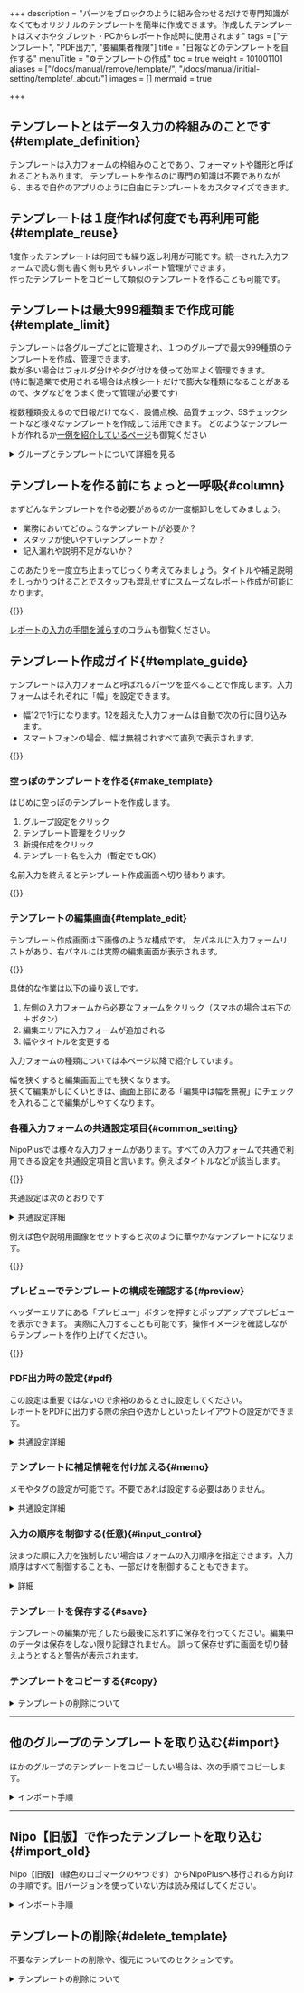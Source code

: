 +++
description = "パーツをブロックのように組み合わせるだけで専門知識がなくてもオリジナルのテンプレートを簡単に作成できます。作成したテンプレートはスマホやタブレット・PCからレポート作成時に使用されます"
tags = ["テンプレート", "PDF出力", "要編集者権限"]
title = "日報などのテンプレートを自作する"
menuTitle = "⚙テンプレートの作成"
toc = true
weight = 101001101
aliases = ["/docs/manual/remove/template/", "/docs/manual/initial-setting/template/_about/"]
images = []
mermaid = true

+++


## テンプレートとはデータ入力の枠組みのことです{#template_definition}

テンプレートは入力フォームの枠組みのことであり、フォーマットや雛形と呼ばれることもあります。
テンプレートを作るのに専門の知識は不要でありながら、まるで自作のアプリのように自由にテンプレートをカスタマイズできます。


## テンプレートは１度作れば何度でも再利用可能{#template_reuse}

1度作ったテンプレートは何回でも繰り返し利用が可能です。統一された入力フォームで読む側も書く側も見やすいレポート管理ができます。  
作ったテンプレートをコピーして類似のテンプレートを作ることも可能です。


## テンプレートは最大999種類まで作成可能{#template_limit}

テンプレートは各グループごとに管理され、１つのグループで最大999種類のテンプレートを作成、管理できます。  
数が多い場合はフォルダ分けやタグ付けを使って効率よく管理できます。  
(特に製造業で使用される場合は点検シートだけで膨大な種類になることがあるので、タグなどをうまく使って管理が必要です)

複数種類扱えるので日報だけでなく、設備点検、品質チェック、5Sチェックシートなど様々なテンプレートを作成して活用できます。
どのようなテンプレートが作れるか[一例を紹介しているページ](/tips/userfriendly/)も御覧ください





<details>
  <summary>グループとテンプレートについて詳細を見る</summary>


例えば製造部と営業部では業務に使用するテンプレートは全く違うはずです。
そのためテンプレートはグループの中で作成し、そのグループ内でのみ利用可能です。異なるグループで同じテンプレートを使いたい場合はテンプレートの取込機能で複製できます

{{<mermaid align="center">}}
graph LR;
  classDef class2 fill:#ffa23e
  classDef class1 fill:#66cdaa
  classDef class3 fill:#f9d930
  組織 --> 営業グループ:::class2
  組織 --> 製造グループ:::class2
  製造グループ .-> X部品品質管理シート:::class3
  製造グループ .-> 不良品レポート:::class3
  営業グループ .-> 営業報告レポート:::class3
{{< /mermaid >}}


例えば製造部では品質管理に関するテンプレートだけが表示されますので、見通しの良い管理が可能になります。
特に日常業務でテンプレートを選ぶ回数は多いため、すぐに見つけられるように適切にグループ分けを行うと良いです。

{{<icatch filename="group" msg="レポートのテンプレートはグループ単位で利用可能です" alice="here">}}

</details>

## テンプレートを作る前にちょっと一呼吸{#column}

まずどんなテンプレートを作る必要があるのか一度棚卸しをしてみましょう。  

- 業務においてどのようなテンプレートが必要か？
- スタッフが使いやすいテンプレートか？
- 記入漏れや説明不足がないか？

このあたりを一度立ち止まってじっくり考えてみましょう。タイトルや補足説明をしっかりつけることでスタッフも混乱せずにスムーズなレポート作成が可能になります。

{{<icatch filename="uservility"  msg="使う人の気持を考えて作ってみましょう"  alice="please">}}

[レポートの入力の手間を減らす](/tips/userfriendly/)のコラムも御覧ください。



## テンプレート作成ガイド{#template_guide}

テンプレートは入力フォームと呼ばれるパーツを並べることで作成します。入力フォームはそれぞれに「幅」を設定できます。

- 幅12で1行になります。12を超えた入力フォームは自動で次の行に回り込みます。
- スマートフォンの場合、幅は無視されすべて直列で表示されます。


{{<icatch filename="template" msg="入力フォームを自由に組み合わせるだけでオリジナルのレポートテンプレートを簡単に作成できます">}}




### 空っぽのテンプレートを作る{#make_template}

はじめに空っぽのテンプレートを作成します。

1. グループ設定をクリック
1. テンプレート管理をクリック
1. 新規作成をクリック
1. テンプレート名を入力（暫定でもOK）

名前入力を終えるとテンプレート作成画面へ切り替わります。



{{<icatch filename="make-template" msg="まずは空っぽのテンプレートを作りましょう" alice="book">}}

### テンプレートの編集画面{#template_edit}

テンプレート作成画面は下画像のような構成です。
左パネルに入力フォームリストがあり、右パネルには実際の編集画面が表示されます。

{{<iTablet filename="edittemplate" msg="左側のパーツリストからクリックしてテンプレートに追加していく作業を繰り返します" alice="book">}}



具体的な作業は以下の繰り返しです。

1. 左側の入力フォームから必要なフォームをクリック（スマホの場合は右下の＋ボタン）
2. 編集エリアに入力フォームが追加される
3. 幅やタイトルを変更する

入力フォームの種類については本ページ以降で紹介しています。

幅を狭くすると編集画面上でも狭くなります。  
狭くて編集がしにくいときは、画面上部にある「編集中は幅を無視」にチェックを入れることで編集がしやすくなります。


### 各種入力フォームの共通設定項目{#common_setting}


NipoPlusでは様々な入力フォームがあります。すべての入力フォームで共通で利用できる設定を共通設定項目と言います。例えばタイトルなどが該当します。

{{<icatch filename="common-settings" msg="色分けとか説明画像はほとんどのパーツで使える共通項目です" alice="here">}}

共通設定は次のとおりです

<details>
  <summary>共通設定詳細</summary>


<dl class="basic">
<dt>①タイトル</dt>
<dd>項目見出しエリアに表示される文字です</dd>
<dt>④幅</dt>
<dd>1〜12の幅を選択できます。1行全てを使うには12を指定します</dd>
<dt>⑤タイトルカラー</dt>
<dd>応用設定の中にあります。項目見出しエリアの背景色を設定できます。灰色・茶色・緑色・紺色・赤色から選択してください。初期値は灰色です</dd>
<dt>①サイズ</dt>
<dd>応用設定の中にあります。表示名の文字サイズを最小・小・中・大の4段階から設定できます。初期値は「中」です。表示名が長すぎる場合は設定が無視されます</dd>
<dt>②メモ</dt>
<dd>応用設定の中にあります。入力エリアの画面左上に赤文字で表示されます。レポート・チェックシートの作成者が迷うことのないように補足文として活用できます</dd>
<dt>③説明用の画像</dt>
<dd>応用設定の中にあります。レポートを書くスタッフが操作に迷わないようにするための説明用画像を添付できます</dd>
</dl>

</details>

例えば色や説明用画像をセットすると次のように華やかなテンプレートになります。


{{<icatch filename="common-preview" msg="色分けや説明画像があると見やすいテンプレートになりますね" alice="ok">}}

### プレビューでテンプレートの構成を確認する{#preview}

ヘッダーエリアにある「プレビュー」ボタンを押すとポップアップでプレビューを表示できます。
実際に入力することも可能です。操作イメージを確認しながらテンプレートを作り上げてください。

{{<icatch filename="preview" msg="プレビューを見れば作成中のテンプレートの具体的なイメージが掴めます">}}


### PDF出力時の設定{#pdf}

この設定は重要ではないので余裕のあるときに設定してください。  
レポートをPDFに出力する際の余白や透かしといったレイアウトの設定ができます。

<details>
  <summary>共通設定詳細</summary>


{{<btnCenter "/docs/manual/read-report/pdf/" "PDF出力について">}}

PDF設定はテンプレート本体の画面を下にスクロールしていただくと設定項目が見えてきます。

{{<icatch filename="pdf-setting" msg="レポートのPDF出力時の設定画面は折りたたまれているためクリックで展開します">}}



<dl class="basic">
<dt>見出し項目に色付け</dt>
<dd>見出しの項目に色を付ける場合はONにします。初期値はONです</dd>
<dt>コメント</dt>
<dd>レポートに書き込まれたコメントをPDFに含める場合はONにします。初期値はONです</dd>
<dt>日付</dt>
<dd>レポートの日付をPDFに含める場合はONにします。初期値はONです</dd>
<dt>作者と宛名</dt>
<dd>レポートを書いたスタッフ名、レポートの提出先をPDFに含める場合はONにします。初期値はONです</dd>
<dt>内容を簡易にする</dt>
<dd>必要最低限の内容でPDFを出力します。初期値はOFFです</dd>
<dt>QRコードを埋め込む</dt>
<dd>出力したレポートの保存先URLを埋め込みます。権限の足りないアカウントではQRをスキャンしてもレポートは読めません</dd>
<dt>検印欄</dt>
<dd>検印欄をPDFに出力します。検印欄は自由に追加できます。レポートの検印欄と違う名前を使う場合は個別に名前を追加してください。初期値はONです</dd>
<dt>文字サイズ</dt>
<dd>全体の文字サイズを4段階から調整できます。初期値は「小」です</dd>
<dt>ページの余白</dt>
<dd>PDF全体のページ余白を3段階から調整できます。初期値は「狭い」です</dd>
<dt>印刷の向き</dt>
<dd>PDFの向きを縦・横から選択できます。初期値は「縦」です</dd>
<dt>透かし文字</dt>
<dd>ウォーターマークを設定できます。不要な場合は空欄にしておきます</dd>
</dl>

</details>

### テンプレートに補足情報を付け加える{#memo}

メモやタグの設定が可能です。不要であれば設定する必要はありません。

<details>
  <summary>共通設定詳細</summary>


- メモ
- 文書番号プレフィックス
- 提出枚数目安
- タグ

上記の設定が可能です。

{{<icatch filename="header" msg="文書番号プレフィックや、メモなど補足的な事項を設定できます">}}

<dl class="basic">
  <dt>メモ</dt>
  <dd>テンプレートのメモです。レポート作成時に画面下部に表示されます</dd>
  <dt>文書番号プレフィックス</dt>
  <dd>文書番号の前に付される文字です。初期値は「No.」です</dd>
  <dt>1日1名あたりの提出枚数目安</dt>
  <dd>このレポートを1日に何枚提出するかの目安を指定できます。設定した場合、テンプレート選択画面で進捗バーが表示されます</dd>
  <dt>タグ</dt>
  <dd>テンプレート選択時に探しやすくする目印です。タグによる検索もできます</dd>
</dl>

</details>

### 入力の順序を制御する(任意){#input_control}

決まった順に入力を強制したい場合はフォームの入力順序を指定できます。入力順序はすべて制御することも、一部だけを制御することもできます。

<details>
  <summary>詳細</summary>


1. 「入力順序を指示する」にチェックを入れる
1. 「入力順の設定」をクリック
1. 順序指定ウインドウがポップアップで表示される
1. 順序指定の左列一覧から順序指定したい項目にある＋ボタンをクリック
1. 右列に追加される（右列は順序指定されたフォームです）
1. プレビューを使い動きを確認する

{{<icatch filename="order1" msg="入力の並び順を指定することで手順スキップを物理的に防ぐことが可能です" alice="shield">}}

設定画面がポップアップで表示されます。
{{<nextArrow>}}

左の一覧から順序指定する項目の＋ボタンをクリックして右列へ追加します。
{{<icatch filename="order2" msg="水色のカードが並び順制御する項目です">}}

右側のリストの上から順に入力の制御が行われます。ただしく動作するかをプレビューを使い確認してください
{{<nextArrow>}}

{{<icatch filename="order-preview" msg="入力の並び順を指定した入力イメージをプレビューで確認してみましょう">}}

</details>

### テンプレートを保存する{#save}

テンプレートの編集が完了したら最後に忘れずに保存を行ってください。編集中のデータは保存をしない限り記録されません。
誤って保存せずに画面を切り替えようとすると警告が表示されます。

### テンプレートをコピーする{#copy}

<details>
  <summary>テンプレートの削除について</summary>


作成したテンプレートを複製できます。類似のテンプレートを作る際に活用してください。

1. コピーしたいテンプレートの行で「コピー」ボタンをクリック
1. 元のテンプレート名＋【コピー】という名称でコピーが作られる
1. コピーされたテンプレートを編集する

{{<icatch filename="copy" msg="コピーしたいテンプレートの行で「コピー」ボタンをクリックします" alice="here">}}

コピーしてもテンプレートのIDは異なるためシステム上は別のテンプレートとして振る舞います。

</details>

---

## 他のグループのテンプレートを取り込む{#import}

ほかのグループのテンプレートをコピーしたい場合は、次の手順でコピーします。

<details>
  <summary>インポート手順</summary>


1. 「他グループ取込」ボタンをクリック
1. 取り込み先グループ一覧が表示されるのでグループを選択する
1. 取り込み先グループに存在するテンプレートが一覧で表示される
1. 取り込みたいテンプレートをクリック

{{<icatch filename="import" msg="他グループのテンプレートを取り込むことで他のグループと同じテンプレートを使用できるようになります" alice="book">}}


{{<warning>}}
取り込み先グループ一覧には**自分が所属しているグループしか表示されない**ことに注意してください
{{</warning>}}

取込されたテンプレートは「元のテンプレート名＋【インポート】」という名称で保存されます。

</details>

---

## Nipo【旧版】で作ったテンプレートを取り込む{#import_old}

Nipo【旧版】（緑色のロゴマークのやつです）からNipoPlusへ移行される方向けの手順です。旧バージョンを使っていない方は読み飛ばしてください。


<details>
  <summary>インポート手順</summary>


まずNipo【旧版】を開き、設定画面からテンプレートをエクスポートします。

{{<imgproc template_export.png "テンプレートをJsonファイルにエクスポートする" />}}

{{<alice pos="right" icon="shield">}}
ダウンロードしたファイルは編集しないように！壊れてしまいます
{{</alice>}}

続いてNipoPlusを起動し、テンプレート設定画面を開きます。

{{<imgproc template_import.png "NipoPlusから先程のJSONファイルを取り込みます" />}}

数秒ほどで解析が完了し、テンプレート一覧が表示されます。

{{<imgproc template_list.png "テンプレート一覧が表示されます" />}}

プレビューボタンを押すと実際にレポート作成画面をポップアップで確認できます。
取り込みボタンを押すとNipoPlusへ取り込みが実行されます。（取り込まれたテンプレートは一覧から削除されます。）
削除ボタン（ゴミ箱アイコン）をクリックすると取り込みをせずに削除します。

</details>

## テンプレートの削除{#delete_template}

不要なテンプレートの削除や、復元についてのセクションです。

<details>
  <summary>テンプレートの削除について</summary>


テンプレートは無効化・削除の2段構えによる削除となります。
**無効化することでレポート作成時のテンプレート一覧から表示されなく**なりますが、過去にそのテンプレートで作成されたレポートには影響は有りません。  

よって通常は「無効化」で十分ですが、完全に削除することもできます。削除すると過去にそのテンプレートを使用して作成された**レポートのレイアウトが維持できなくなる**点に注意してください

{{<alice pos="right" icon="here">}}
集計も効かなくなります。集計項目のデータ構成を判断するためのテンプレートが無くなるためです
{{</alice>}}

### テンプレートを無効化して削除する{#remove}

以下の手順でテンプレートを削除します

1. 削除したいテンプレートを無効化する
1. 無効化されたテンプレート一覧から削除をクリックする
1. 確認メッセージを確認の上「OK」ボタンをクリック

{{<icatch filename="disable-template" msg="テンプレートを削除するにはテンプレートを無効化後に削除という２段階の処理を行います">}}

「無効化されたテンプレート」一覧に移動します。ここから完全に削除したいテンプレートを選び「完全に削除」ボタンをクリックします。

### テンプレートを削除することによる影響{#effective}

前述の通り、削除したテンプレートを使用して作成された過去のレポートはそのレイアウト情報が消失してしまうため、体裁を保つことができなくなります。
レイアウト情報がなくなることでレポートは次のような表示に切り替わります。

{{<icatch filename="report-raw-data" msg="テンプレートが無いため見出しや項目名がロストしています。しかしレポート自体は残るため再現可能な範囲で表示されます">}}

提出日やタグといった情報が確認できます。レポート本文のデータは生データの形で出力されますが、非常に読みにくくなることがわかります。

{{<alice pos="right" icon="here">}}
本当に不要なテンプレート以外は消さないほうが吉です。無効化にとどめておきましょう
{{</alice>}}


</details>
